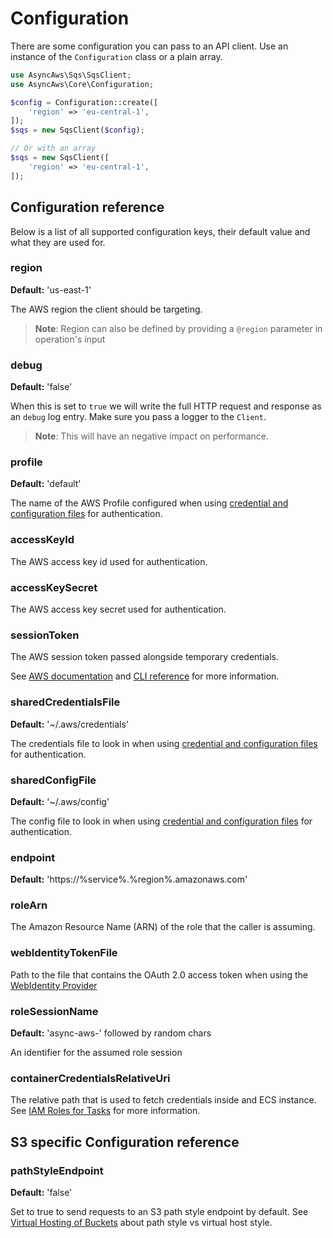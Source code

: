 
# Configuration

There are some configuration you can pass to an API client. Use an instance of the
`Configuration` class or a plain array.

```php
use AsyncAws\Sqs\SqsClient;
use AsyncAws\Core\Configuration;

$config = Configuration::create([
    'region' => 'eu-central-1',
]);
$sqs = new SqsClient($config);

// Or with an array
$sqs = new SqsClient([
    'region' => 'eu-central-1',
]);
```

## Configuration reference

Below is a list of all supported configuration keys, their default value and what
they are used for.

### region

**Default:** 'us-east-1'

The AWS region the client should be targeting.

> **Note**: Region can also be defined by providing a `@region` parameter in
> operation's input

### debug

**Default:** 'false'

When this is set to `true` we will write the full HTTP request and response as
an `debug` log entry. Make sure you pass a logger to the `Client`.

> **Note**: This will have an negative impact on performance.

### profile

**Default:** 'default'

The name of the AWS Profile configured when using [credential and configuration files](/authentication/credentials-file.md)
for authentication.

### accessKeyId

The AWS access key id used for authentication.

### accessKeySecret

The AWS access key secret used for authentication.

### sessionToken

The AWS session token passed alongside temporary credentials.

See [AWS documentation](https://docs.aws.amazon.com/IAM/latest/UserGuide/id_credentials_temp_use-resources.html)
and [CLI reference](https://docs.aws.amazon.com/cli/latest/reference/sts/get-session-token.html)
for more information.

### sharedCredentialsFile

**Default:** '~/.aws/credentials'

The credentials file to look in when using [credential and configuration files](/authentication/credentials-file.md)
for authentication.

### sharedConfigFile

**Default:** '~/.aws/config'

The config file to look in when using [credential and configuration files](/authentication/credentials-file.md)
for authentication.

### endpoint

**Default:** 'https://%service%.%region%.amazonaws.com'

### roleArn

The Amazon Resource Name (ARN) of the role that the caller is assuming.

### webIdentityTokenFile

Path to the file that contains the OAuth 2.0 access token when using the [WebIdentity Provider](/authentication/web-identity.md)

### roleSessionName

**Default:** 'async-aws-' followed by random chars

An identifier for the assumed role session

### containerCredentialsRelativeUri

The relative path that is used to fetch credentials inside and ECS instance.
See [IAM Roles for Tasks](https://docs.aws.amazon.com/AmazonECS/latest/developerguide/task-iam-roles.html) for more information.

## S3 specific Configuration reference

### pathStyleEndpoint

**Default:** 'false'

Set to true to send requests to an S3 path style endpoint by default.
See [Virtual Hosting of Buckets](https://docs.aws.amazon.com/AmazonS3/latest/dev/VirtualHosting.html) about path style vs virtual host style.
